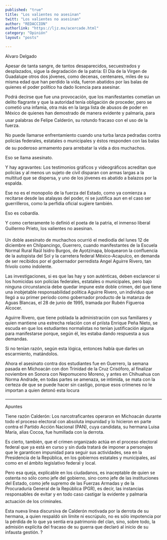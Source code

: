 ```yaml
---
published: "true"
title: "Los valientes no asesinan"
twitt: "Los valientes no asesinan"
author: "REDACCION"
authorlink: "https://ljz.mx/acercade.html"
category: "Opinión"
layout: "posts"

---
```



  Alvaro Delgado



  Apesar de tanta sangre, de tantos desaparecidos, secuestrados y desplazados, sigue la degradación de la patria: El Día de la Virgen de Guadalupe otros dos jóvenes, como decenas, centenares, miles de su misma edad que han perdido la vida, fueron abatidos por las balas de quienes el poder político ha dado licencia para asesinar.



  Podrá decirse que fue una provocación, que los manifestantes cometían un delito flagrante y que la autoridad tenía obligación de proceder, pero se cometió una infamia, otra más en la larga lista de abusos de poder en México de quienes han demostrado de manera evidente y palmaria, para usar palabras de Felipe Calderón, su rotundo fracaso con el uso de la fuerza.



  No puede llamarse enfrentamiento cuando una turba lanza pedradas contra policías federales, estatales o municipales y éstos responden con las balas de su poderoso armamento para arrebatar la vida a dos muchachos.



  Eso se llama asesinato.



  Y hay agravantes: Los testimonios gráficos y videográficos acreditan que policías y al menos un sujeto de civil disparan con armas largas a la multitud que se dispersa, y uno de los jóvenes es abatido a balazos por la espalda.



  Ese no es el monopolio de la fuerza del Estado, como ya comienza a recitarse desde las atalayas del poder, ni se justifica aun en el caso ser guerrilleros, como la perfidia oficial sugiere también.



  Eso es cobardía.



  Y como certeramente lo definió el poeta de la patria, el inmenso liberal Guillermo Prieto, los valientes no asesinan.



  Un doble asesinato de muchachos ocurrió el mediodía del lunes 12 de diciembre en Chilpancingo, Guerrero, cuando manifestantes de la Escuela Normal Rural Raúl Isidro Burgos, de Ayotzinapa, bloquearon la confluencia de la autopista del Sol y la carretera federal México-Acapulco, en demanda de ser recibidos por el gobernador perredista Angel Aguirre Rivero, tan frívolo como indolente.



  Las investigaciones, si es que las hay y son auténticas, deben esclarecer si los homicidas son policías federales, estatales o municipales, pero bajo ninguna circunstancia debe quedar impune este doble crimen, del que tiene una inobjetable responsabilidad política Aguirre Rivero, un individuo que llegó a su primer periodo como gobernador producto de la matanza de Aguas Blancas, el 28 de junio de 1995, tramada por Rubén Figueroa Alcocer.



  Aguirre Rivero, que tiene poblada la administración con sus familiares y quien mantiene una estrecha relación con el priísta Enrique Peña Nieto, se escuda en que los estudiantes normalistas no tenían justificación alguna para manifestarse porque, según él, les estaba dando respuesta a sus demandas.



  Si no tenían razón, según esta lógica, entonces había que darles un escarmiento, matándolos.



  Ahora el asesinato contra dos estudiantes fue en Guerrero, la semana pasada en Michoacán con don Trinidad de la Cruz Crisóforo, al finalizar noviembre en Sonora con Nepomuceno Moreno, y antes en Chihuahua con Norma Andrade, en todas partes se amenaza, se intimida, se mata con la certeza de que se puede hacer sin castigo, porque esos crímenes no le importan a quien detonó esta locura


** **


  Apuntes



  Tiene razón Calderón: Los narcotraficantes operaron en Michoacán durante todo el proceso electoral con absoluta impunidad y lo hicieron en parte contra el Partido Acción Nacional (PAN), cuya candidata, su hermana Luisa María, alias Cocoa, fue humillada con la derrota.



  Es cierto, también, que el crimen organizado actúa en el proceso electoral federal que ya está en curso y sin duda tratará de imponer a personajes que le garanticen impunidad para seguir sus actividades, sea en la Presidencia de la República, en los gobiernos estatales y municipales, así como en el ámbito legislativo federal y local.



  Pero esa queja, explicable en los ciudadanos, es inaceptable de quien se ostenta no sólo como jefe del gobierno, sino como jefe de las instituciones del Estado, como jefe supremo de las Fuerzas Armadas y de la Procuraduría General de la República (PGR), es decir, las instancias responsables de evitar y en todo caso castigar la evidente y palmaria actuación de los criminales.



  Esta nueva línea discursiva de Calderón motivada por la derrota de su hermana, a quien respaldó sin límite ni escrúpulo, no es sólo impotencia por la pérdida de lo que ya sentía era patrimonio del clan, sino, sobre todo, la admisión explícita del fracaso de su guerra que declaró al inicio de su infausta gestión. ?

